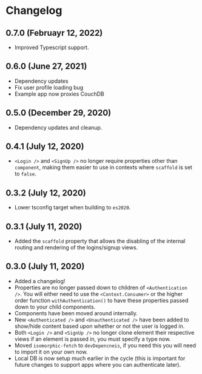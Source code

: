 # Changelog

## 0.7.0 (Februayr 12, 2022)

* Improved Typescript support.
## 0.6.0 (June 27, 2021)

* Dependency updates
* Fix user profile loading bug
* Example app now proxies CouchDB

## 0.5.0 (December 29, 2020)

* Dependency updates and cleanup.

## 0.4.1 (July 12, 2020)

* `<Login />` and `<SignUp />` no longer require properties other than `component`, making them easier to use in contexts where `scaffold` is set to `false`.

## 0.3.2 (July 12, 2020)

* Lower tsconfig target when building to `es2020`.

## 0.3.1 (July 11, 2020)

* Added the `scaffold` property that allows the disabling of the internal routing and rendering of the logins/signup views.

## 0.3.0 (July 11, 2020)

* Added a changelog!
* Properties are no longer passed down to children of `<Authentication />`. You will either need to use the `<Context.Consumer>` or the higher order function `withAuthentication()` to have these properties passed down to your child components.
* Components have been moved around internally.
* New `<Authenticated />` and `<Unauthenticated />` have been added to show/hide content based upon whether or not the user is logged in.
* Both `<Login />` and `<SignUp />` no longer clone element their respective views if an element is passed in, you must specify a type now.
* Moved `isomorphic-fetch` to `devDepencneis`, if you need this you will need to import it on your own now.
* Local DB is now setup much earlier in the cycle (this is important for future changes to support apps where you can authenticate later).
